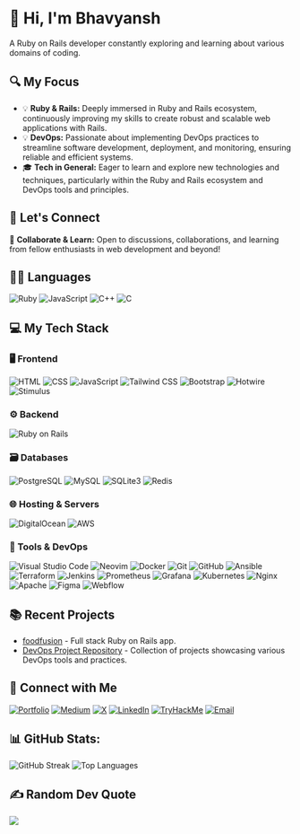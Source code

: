 # 👋 Hi, I'm Bhavyansh
A Ruby on Rails developer constantly exploring and learning about various domains of coding.

## 🔍 My Focus
- 💡 **Ruby & Rails:** Deeply immersed in Ruby and Rails ecosystem, continuously improving my skills to create robust and scalable web applications with Rails.
- 💡 **DevOps:** Passionate about implementing DevOps practices to streamline software development, deployment, and monitoring, ensuring reliable and efficient systems.
- 🎓 **Tech in General:** Eager to learn and explore new technologies and techniques, particularly within the Ruby and Rails ecosystem and DevOps tools and principles.

## 🌟 Let's Connect
🌱 **Collaborate & Learn:** Open to discussions, collaborations, and learning from fellow enthusiasts in web development and beyond!

## 👨‍💻 Languages
![Ruby](https://img.shields.io/badge/Ruby-CC342D?style=for-the-badge&logo=ruby&logoColor=white)
![JavaScript](https://img.shields.io/badge/JavaScript-F7DF1E?style=for-the-badge&logo=javascript&logoColor=black)
![C++](https://img.shields.io/badge/C++-00599C?style=for-the-badge&logo=c%2B%2B&logoColor=white)
![C](https://img.shields.io/badge/C-00599C?style=for-the-badge&logo=c&logoColor=white)

## 💻 My Tech Stack

### 🖥️ Frontend
![HTML](https://img.shields.io/badge/HTML-E34F26?style=for-the-badge&logo=html5&logoColor=white)
![CSS](https://img.shields.io/badge/CSS-1572B6?style=for-the-badge&logo=css3&logoColor=white)
![JavaScript](https://img.shields.io/badge/JavaScript-F7DF1E?style=for-the-badge&logo=javascript&logoColor=black)
![Tailwind CSS](https://img.shields.io/badge/Tailwind_CSS-38B2AC?style=for-the-badge&logo=tailwind-css&logoColor=white)
![Bootstrap](https://img.shields.io/badge/Bootstrap-563D7C?style=for-the-badge&logo=bootstrap&logoColor=white)
![Hotwire](https://img.shields.io/badge/Hotwire-333333?style=for-the-badge&logo=hotwire&logoColor=white)
![Stimulus](https://img.shields.io/badge/Stimulus-333333?style=for-the-badge&logo=stimulus&logoColor=white)

### ⚙️ Backend
![Ruby on Rails](https://img.shields.io/badge/Ruby_on_Rails-CC0000?style=for-the-badge&logo=ruby-on-rails&logoColor=white)

### 🗃️ Databases
![PostgreSQL](https://img.shields.io/badge/PostgreSQL-336791?style=for-the-badge&logo=postgresql&logoColor=white)
![MySQL](https://img.shields.io/badge/MySQL-4479A1?style=for-the-badge&logo=mysql&logoColor=white)
![SQLite3](https://img.shields.io/badge/SQLite3-003B57?style=for-the-badge&logo=sqlite&logoColor=white)
![Redis](https://img.shields.io/badge/Redis-333333?style=for-the-badge&logo=redis&logoColor=white)

### 🌐 Hosting & Servers
![DigitalOcean](https://img.shields.io/badge/DigitalOcean-0080FF?style=for-the-badge&logo=digitalocean&logoColor=white)
![AWS](https://img.shields.io/badge/AWS-232F3E?style=for-the-badge&logo=amazon-aws&logoColor=white)

### 🧰 Tools & DevOps
![Visual Studio Code](https://img.shields.io/badge/Visual_Studio_Code-007ACC?style=for-the-badge&logo=visual-studio-code&logoColor=white)
![Neovim](https://img.shields.io/badge/Neovim-57A143?style=for-the-badge&logo=neovim&logoColor=white)
![Docker](https://img.shields.io/badge/Docker-2496ED?style=for-the-badge&logo=docker&logoColor=white)
![Git](https://img.shields.io/badge/Git-F05032?style=for-the-badge&logo=git&logoColor=white)
![GitHub](https://img.shields.io/badge/GitHub-181717?style=for-the-badge&logo=github&logoColor=white)
![Ansible](https://img.shields.io/badge/Ansible-EE0000?style=for-the-badge&logo=ansible&logoColor=white)
![Terraform](https://img.shields.io/badge/Terraform-7B42BC?style=for-the-badge&logo=terraform&logoColor=white)
![Jenkins](https://img.shields.io/badge/Jenkins-D24939?style=for-the-badge&logo=jenkins&logoColor=white)
![Prometheus](https://img.shields.io/badge/Prometheus-E6522C?style=for-the-badge&logo=prometheus&logoColor=white)
![Grafana](https://img.shields.io/badge/Grafana-F46800?style=for-the-badge&logo=grafana&logoColor=white)
![Kubernetes](https://img.shields.io/badge/Kubernetes-326CE5?style=for-the-badge&logo=kubernetes&logoColor=white)
![Nginx](https://img.shields.io/badge/Nginx-009639?style=for-the-badge&logo=nginx&logoColor=white)
![Apache](https://img.shields.io/badge/Apache-D22128?style=for-the-badge&logo=apache&logoColor=white)
![Figma](https://img.shields.io/badge/Figma-F24E1E?style=for-the-badge&logo=figma&logoColor=white)
![Webflow](https://img.shields.io/badge/Webflow-4353FF?style=for-the-badge&logo=webflow&logoColor=white)

## 📚 Recent Projects
- [foodfusion](https://github.com/bhavyansh001/foodfusion) - Full stack Ruby on Rails app.
- [DevOps Project Repository](https://github.com/bhavyansh001/DevOps_Projects) - Collection of projects showcasing various DevOps tools and practices.

## 🤝 Connect with Me
[![Portfolio](https://img.shields.io/badge/Portfolio-diversepixel.com-blue?style=for-the-badge&logo=google-chrome&logoColor=white)](https://diversepixel.com)
[![Medium](https://img.shields.io/badge/Medium-diversepixel-blue?style=for-the-badge&logo=medium&logoColor=white)](https://diversepixel.medium.com/)
[![X](https://img.shields.io/badge/X-bhavyansh001-blue?style=for-the-badge&logo=x&logoColor=white)](https://x.com/bhavyansh001)
[![LinkedIn](https://img.shields.io/badge/LinkedIn-Bhavyansh%20Yadav-blue?style=for-the-badge&logo=linkedin&logoColor=white)](https://www.linkedin.com/in/bhavyansh001/)
[![TryHackMe](https://img.shields.io/badge/TryHackMe-bhavyansh001-blue?style=for-the-badge&logo=tryhackme&logoColor=white)](https://tryhackme.com/p/bhavyansh001)
[![Email](https://img.shields.io/badge/Email-bhavyansh001@gmail.com-blue?style=for-the-badge&logo=gmail&logoColor=white)](mailto:bhavyansh001@gmail.com)

## 📊 GitHub Stats:
![GitHub Streak](https://github-readme-streak-stats.herokuapp.com/?user=bhavyansh001&theme=dark&hide_border=false)
![Top Languages](https://github-readme-stats.vercel.app/api/top-langs/?username=bhavyansh001&theme=dark&hide_border=false&include_all_commits=true&count_private=false&layout=compact)

## ✍️ Random Dev Quote
![](https://quotes-github-readme.vercel.app/api?type=horizontal&theme=radical)